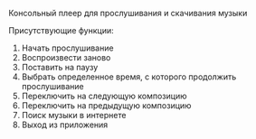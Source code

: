 Консольный плеер для прослушивания и скачивания музыки

Присутствующие функции:
1) Начать прослушивание
2) Воспроизвести заново
3) Поставить на паузу
4) Выбрать определенное время, с которого продолжить прослушивание
5) Переключить на следующую композицию
6) Переключить на предыдущую композицию
7) Поиск музыки в интернете
8) Выход из приложения
